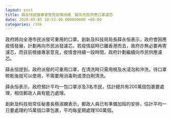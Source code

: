 ```yaml
---
layout: post
title: 薛永恒說據專家意見疫情持續　擬向市民供應口罩濾芯
date: 2020-05-05 18:53:40.000000000 +08:00
categories: rthk
---
```


政府將向全港市民派發可重用的口罩。創新及科技局局長薛永恒表示，政府會因應疫情發展，計劃再向市民派發濾芯，若疫情屆時已離香港而去，政府亦無必要再寄濾芯，而目前根據專家意見，疫情會持續一段時間，政府計劃繼續向市民供應濾芯。

薛永恒提到，政府派發的可重用口罩，在清洗時只需用梘及水浸泡和沖洗，待口罩晾乾後就可以使用，不需要用消毒劑或漂白劑清洗。

薛永恒表示，政府預計平均一包口罩涉及3名市民，估計總共有200萬個包裹要處理，相信郵政人員有能力處理。

創新及科技局常任秘書長蔡淑嫻表示，郵政人員已有準備加班的安排，估計平均一日要處理約15萬個口罩包裹，平均每星期處理100萬個。
